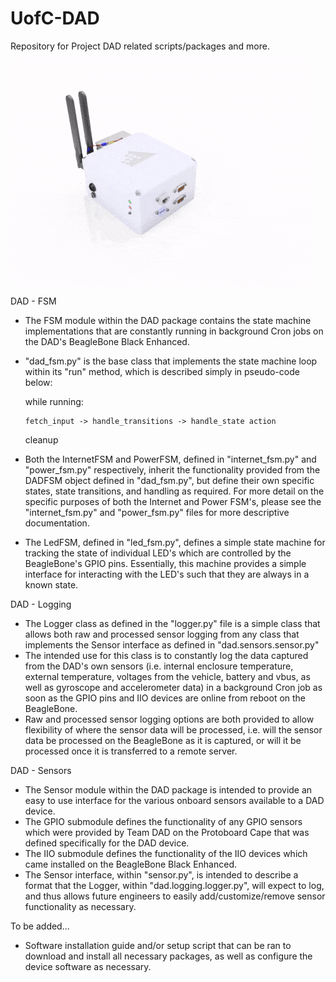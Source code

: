 # UofC-DAD
Repository for Project DAD related scripts/packages and more.

![](DAD.gif)

DAD - FSM
- The FSM module within the DAD package contains the state machine implementations that are constantly running in background Cron jobs
on the DAD's BeagleBone Black Enhanced.
- "dad_fsm.py" is the base class that implements the state machine loop within its "run" method, which is described simply in
pseudo-code below: 

    while running:
  
      fetch_input -> handle_transitions -> handle_state action 
    
    cleanup
  
- Both the InternetFSM and PowerFSM, defined in "internet_fsm.py" and "power_fsm.py" respectively, inherit the functionality provided from the DADFSM object defined in "dad_fsm.py", 
but define their own specific states, state transitions, and handling as required. For more detail on the specific purposes of both the
Internet and Power FSM's, please see the "internet_fsm.py" and "power_fsm.py" files for more descriptive documentation.
- The LedFSM, defined in "led_fsm.py", defines a simple state machine for tracking the state of individual LED's which are controlled by the 
BeagleBone's GPIO pins. Essentially, this machine provides a simple interface for interacting with the LED's such that they are always in a known
state. 

DAD - Logging
- The Logger class as defined in the "logger.py" file is a simple class that allows both raw and processed sensor logging from any class that implements the 
Sensor interface as defined in "dad.sensors.sensor.py"
- The intended use for this class is to constantly log the data captured from the DAD's own sensors (i.e. internal enclosure temperature, external temperature, voltages from the vehicle, battery and vbus,
as well as gyroscope and accelerometer data) in a background Cron job as soon as the GPIO pins and IIO devices are online from reboot on the BeagleBone.
- Raw and processed sensor logging options are both provided to allow flexibility of where the sensor data will be processed, i.e. will the sensor data be processed
on the BeagleBone as it is captured, or will it be processed once it is transferred to a remote server. 

DAD - Sensors
- The Sensor module within the DAD package is intended to provide an easy to use interface for the various onboard sensors available to a DAD device.
- The GPIO submodule defines the functionality of any GPIO sensors which were provided by Team DAD on the Protoboard Cape that was defined specifically for the DAD device.
- The IIO submodule defines the functionality of the IIO devices which came installed on the BeagleBone Black Enhanced.
- The Sensor interface, within "sensor.py", is intended to describe a format that the Logger, within "dad.logging.logger.py", will expect to log, and thus allows
future engineers to easily add/customize/remove sensor functionality as necessary. 

To be added...
- Software installation guide and/or setup script that can be ran to download and install all necessary packages, as well as configure the device software as necessary. 
